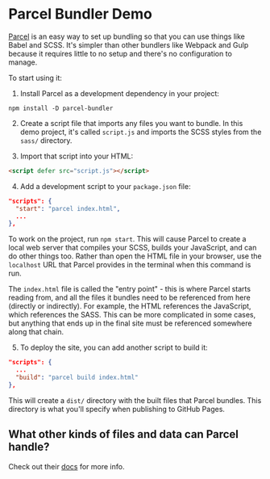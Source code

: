 # Parcel Bundler Demo

[Parcel](https://parceljs.org/) is an easy way to set up bundling so that you can use things like Babel and SCSS. It's simpler than other bundlers like Webpack and Gulp because it requires little to no setup and there's no configuration to manage.

To start using it:

1. Install Parcel as a development dependency in your project:

```
npm install -D parcel-bundler
```

2. Create a script file that imports any files you want to bundle. In this demo project, it's called `script.js` and imports the SCSS styles from the `sass/` directory.

3. Import that script into your HTML:

```html
<script defer src="script.js"></script>
```

4. Add a development script to your `package.json` file:

```json
"scripts": {
  "start": "parcel index.html",
  ...
},
```

To work on the project, run `npm start`. This will cause Parcel to create a local web server that compiles your SCSS, builds your JavaScript, and can do other things too. Rather than open the HTML file in your browser, use the `localhost` URL that Parcel provides in the terminal when this command is run.

The `index.html` file is called the "entry point" - this is where Parcel starts reading from, and all the files it bundles need to be referenced from here (directly or indirectly). For example, the HTML references the JavaScript, which references the SASS. This can be more complicated in some cases, but anything that ends up in the final site must be referenced somewhere along that chain.

5. To deploy the site, you can add another script to build it:

```json
"scripts": {
  ...
  "build": "parcel build index.html"
},
```

This will create a `dist/` directory with the built files that Parcel bundles. This directory is what you'll specify when publishing to GitHub Pages.

## What other kinds of files and data can Parcel handle?

Check out their [docs](https://parceljs.org/getting_started.html) for more info.